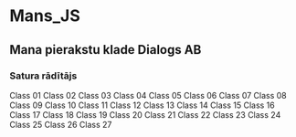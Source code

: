 # Mans_JS

## Mana pierakstu klade Dialogs AB

### Satura rādītājs

Class 01
Class 02
Class 03
Class 04
Class 05
Class 06
Class 07
Class 08
Class 09
Class 10
Class 11
Class 12
Class 13
Class 14
Class 15
Class 16
Class 17
Class 18
Class 19
Class 20
Class 21
Class 22
Class 23
Class 24
Class 25
Class 26
Class 27
